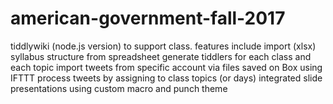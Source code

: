 # american-government-fall-2017
tiddlywiki (node.js version) to support class. features include
 import (xlsx) syllabus structure from spreadsheet
 generate tiddlers for each class and each topic
 import tweets from specific account via files saved on Box using IFTTT
 process tweets by assigning to class topics (or days)
 integrated slide presentations using custom macro and punch theme
